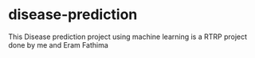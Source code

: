 # disease-prediction
This Disease prediction project using machine learning is a RTRP project done by me and Eram Fathima
